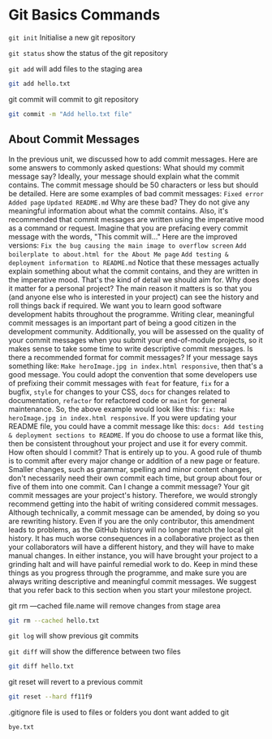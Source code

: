 # Git Basics Commands
`git init` Initialise a new git repository 

`git status` show the status of the git repository 

`git add` will add files to the staging area

```bash
git add hello.txt
```

git commit will commit to git repository 

```bash
git commit -m "Add hello.txt file"
```

## About Commit Messages

In the previous unit, we discussed how to add commit messages. Here are some answers to commonly asked questions:
What should my commit message say?
Ideally, your message should explain what the commit contains. The commit message should be 50 characters or less but should be detailed.
Here are some examples of bad commit messages:
`Fixed error`
`Added page`
`Updated README.md`
Why are these bad? They do not give any meaningful information about what the commit contains. Also, it's recommended that commit messages are written using the imperative mood as a command or request. Imagine that you are prefacing every commit message with the words, "This commit will..." Here are the improved versions:
`Fix the bug causing the main image to overflow screen`
`Add boilerplate to about.html for the About Me page`
`Add testing & deployment information to README.md`
Notice that these messages actually explain something about what the commit contains, and they are written in the imperative mood. That's the kind of detail we should aim for.
Why does it matter for a personal project?
The main reason it matters is so that you (and anyone else who is interested in your project) can see the history and roll things back if required. We want you to learn good software development habits throughout the programme. Writing clear, meaningful commit messages is an important part of being a good citizen in the development community.
Additionally, you will be assessed on the quality of your commit messages when you submit your end-of-module projects, so it makes sense to take some time to write descriptive commit messages.
Is there a recommended format for commit messages?
If your message says something like: `Make heroImage.jpg in index.html responsive`, then that's a good message. You could adopt the convention that some developers use of prefixing their commit messages with `feat` for feature, `fix` for a bugfix, `style` for changes to your CSS, `docs` for changes related to documentation, `refactor` for refactored code or `maint` for general maintenance.
So, the above example would look like this: `fix: Make heroImage.jpg in index.html responsive`. If you were updating your README file, you could have a commit message like this: `docs: Add testing & deployment sections to README`.
If you do choose to use a format like this, then be consistent throughout your project and use it for every commit.
How often should I commit?
That is entirely up to you. A good rule of thumb is to commit after every major change or addition of a new page or feature. Smaller changes, such as grammar, spelling and minor content changes, don't necessarily need their own commit each time, but group about four or five of them into one commit.
Can I change a commit message?
Your git commit messages are your project's history. Therefore, we would strongly recommend getting into the habit of writing considered commit messages. Although technically, a commit message can be amended, by doing so you are rewriting history. Even if you are the only contributor, this amendment leads to problems, as the GitHub history will no longer match the local git history. It has much worse consequences in a collaborative project as then your collaborators will have a different history, and they will have to make manual changes. In either instance, you will have brought your project to a grinding halt and will have painful remedial work to do.
Keep in mind these things as you progress through the programme, and make sure you are always writing descriptive and meaningful commit messages. We suggest that you refer back to this section when you start your milestone project.

git rm —cached file.name will remove changes from stage area 

```bash
git rm --cached hello.txt
```

`git log` will show previous git commits

`git diff` will show the difference between two files

```bash
git diff hello.txt
```

git reset will revert to a previous commit 

```bash
git reset --hard ff11f9
```

.gitignore file is used to files or folders you dont want added to git

```bash
bye.txt
```